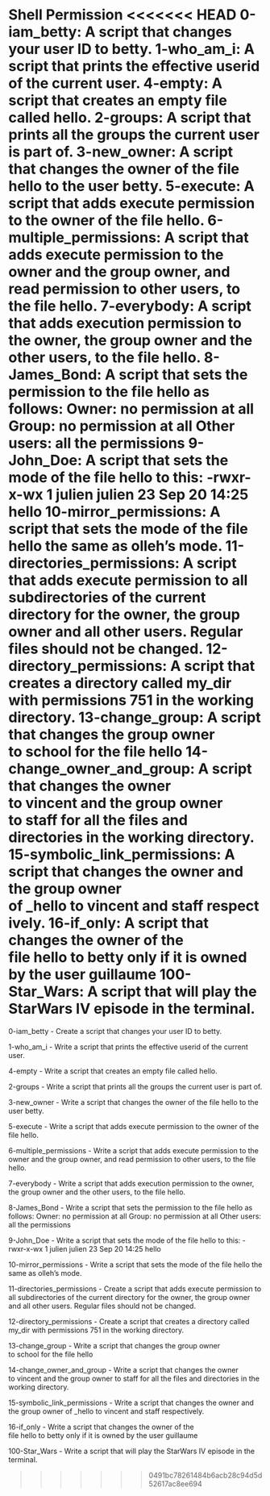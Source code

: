 **Shell Permission**
<<<<<<< HEAD
0-iam_betty: A script that changes your user ID to betty. 
1-who_am_i: A script that prints the effective userid of the current user.
4-empty: A script that creates an empty file called hello.
2-groups: A script that prints all the groups the current user is part of.
3-new_owner: A script that changes the owner of the file hello to the user betty.
5-execute: A script that adds execute permission to the owner of the file hello. 
6-multiple_permissions: A script that adds execute permission to the owner and the group owner, and read permission to other users, to the file hello. 
7-everybody: A script that adds execution permission to the owner, the group owner and the other users, to the file hello. 
8-James_Bond: A script that sets the permission to the file hello as follows: Owner: no permission at all Group: no permission at all Other users: all the permissions 
9-John_Doe: A script that sets the mode of the file hello to this: -rwxr-x-wx 1 julien julien 23 Sep 20 14:25 hello 
10-mirror_permissions: A script that sets the mode of the file hello the same as olleh’s mode. 
11-directories_permissions: A script that adds execute permission to all subdirectories of the current directory for the owner, the group owner and all other users. Regular files should not be changed.
12-directory_permissions: A script that creates a directory called my_dir with permissions 751 in the working directory.
13-change_group: A script that changes the group owner to school for the file hello
14-change_owner_and_group: A script that changes the owner to vincent and the group owner to staff for all the files and directories in the working directory.
15-symbolic_link_permissions: A script that changes the owner and the group owner of _hello to vincent and staff respectively.
16-if_only: A script that changes the owner of the file hello to betty only if it is owned by the user guillaume
100-Star_Wars: A script that will play the StarWars IV episode in the terminal.
=======

0-iam_betty - Create a script that changes your user ID to betty. 

1-who_am_i - Write a script that prints the effective userid of the current user.

4-empty - Write a script that creates an empty file called hello.

2-groups - Write a script that prints all the groups the current user is part of.

3-new_owner - Write a script that changes the owner of the file hello to the user betty.

5-execute - Write a script that adds execute permission to the owner of the file hello. 

6-multiple_permissions - Write a script that adds execute permission to the owner and the group owner, and read permission to other users, to the file hello. 

7-everybody - Write a script that adds execution permission to the owner, the group owner and the other users, to the file hello. 

8-James_Bond - Write a script that sets the permission to the file hello as follows: Owner: no permission at all Group: no permission at all Other users: all the permissions 

9-John_Doe - Write a script that sets the mode of the file hello to this: -rwxr-x-wx 1 julien julien 23 Sep 20 14:25 hello 

10-mirror_permissions - Write a script that sets the mode of the file hello the same as olleh’s mode. 

11-directories_permissions - Create a script that adds execute permission to all subdirectories of the current directory for the owner, the group owner and all other users. Regular files should not be changed.

12-directory_permissions - Create a script that creates a directory called my_dir with permissions 751 in the working directory.

13-change_group - Write a script that changes the group owner to school for the file hello

14-change_owner_and_group - Write a script that changes the owner to vincent and the group owner to staff for all the files and directories in the working directory.

15-symbolic_link_permissions - Write a script that changes the owner and the group owner of _hello to vincent and staff respectively.

16-if_only - Write a script that changes the owner of the file hello to betty only if it is owned by the user guillaume

100-Star_Wars - Write a script that will play the StarWars IV episode in the terminal.

>>>>>>> 0491bc78261484b6acb28c94d5d52617ac8ee694
